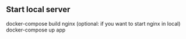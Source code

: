 ## Start local server
docker-compose build nginx (optional: if you want to start nginx in local)
docker-compose up app
